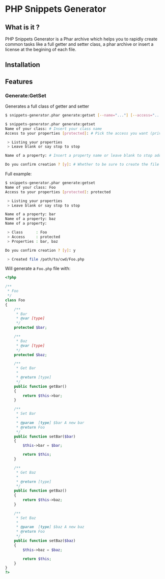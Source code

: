 # PHP Snippets Generator

## What is it ?

PHP Snippets Generator is a Phar archive which helps you to rapidly create common tasks like a full getter and setter class, a phar archive or insert a license at the begining of each file.

## Installation

## Features

### Generate:GetSet

Generates a full class of getter and setter

```sh
$ snippets-generator.phar generate:getset [--name="..."] [--access="..."] [-p|--prop="..."] [-p|--prop="..."] ...
```

```sh
$ snippets-generator.phar generate:getset
Name of your class: # Insert your class name
Access to your properties [protected]: # Pick the access you want (private, protected, public)

 > Listing your properties
 > Leave blank or say stop to stop

Name of a property: # Insert a property name or leave blank to stop adding

Do you confirm creation ? [y]: # Whether to be sure to create the file
```

Full example:

```sh
$ snippets-generator.phar generate:getset
Name of your class: Foo
Access to your properties [protected]: protected

 > Listing your properties
 > Leave blank or say stop to stop

Name of a property: bar
Name of a property: baz
Name of a property:

 > Class      : Foo
 > Access     : protected
 > Properties : bar, baz

Do you confirm creation ? [y]: y

 > Created file /path/to/cwd/Foo.php

```

Will generate a `Foo.php` file with:

```php
<?php

/**
 * Foo
 */
class Foo
{
    /**
     * Bar
     * @var [type]
     */
    protected $bar;

    /**
     * Baz
     * @var [type]
     */
    protected $baz;

    /**
     * Get Bar
     *
     * @return [type]
     */
    public function getBar()
    {
        return $this->bar;
    }

    /**
     * Set Bar
     *
     * @param  [type] $bar A new bar
     * @return Foo
     */
    public function setBar($bar)
    {
        $this->bar = $bar;

        return $this;
    }

    /**
     * Get Baz
     *
     * @return [type]
     */
    public function getBaz()
    {
        return $this->baz;
    }

    /**
     * Set Baz
     *
     * @param  [type] $baz A new baz
     * @return Foo
     */
    public function setBaz($baz)
    {
        $this->baz = $baz;

        return $this;
    }
}
?>
```